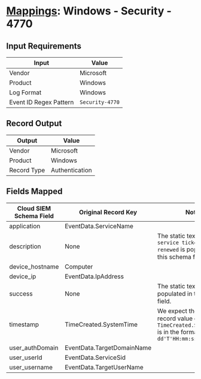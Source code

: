 # [Mappings](README.md): Windows - Security - 4770

## Input Requirements

|Input|Value|
|-----|-----|
|Vendor|Microsoft|
|Product|Windows|
|Log Format|Windows|
|Event ID Regex Pattern|`Security-4770`|

## Record Output

|Output|Value|
|------|-----|
|Vendor|Microsoft|
|Product|Windows|
|Record Type|Authentication|

## Fields Mapped

|Cloud SIEM Schema Field|Original Record Key|Notes|
|-----------------------|-------------------|-----|
|application|EventData.ServiceName||
|description|None|The static text `A Kerberos service ticket was renewed` is populated in this schema field.|
|device_hostname|Computer||
|device_ip|EventData.IpAddress||
|success|None|The static text `true` is populated in this schema field.|
|timestamp|TimeCreated.SystemTime|We expect the orginal record value of `TimeCreated.SystemTime` is in the format `yyyy-MM-dd'T'HH:mm:ss.SSSSSSSSSZ`|
|user_authDomain|EventData.TargetDomainName||
|user_userId|EventData.ServiceSid||
|user_username|EventData.TargetUserName||

